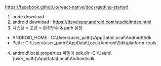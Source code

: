 

https://facebook.github.io/react-native/docs/getting-started

1. node download
2. android download : https://developer.android.com/studio/index.html
3. 시스템 > 고급 > 환경변수 & path 설정
- ANDROID_HOME : C:\Users\{user_path}\AppData\Local\Android\Sdk
- Path : C:\Users\{user_path}\AppData\Local\Android\Sdk\platform-tools
4. android\local.properties 파일에 sdk.dir=C\:\\Users\\{user_path}\\AppData\\Local\\Android\\sdk 
